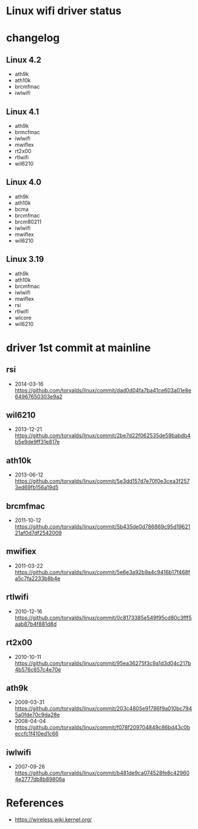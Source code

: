 # Linux wifi driver status

# changelog
## Linux 4.2
* ath9k
* ath10k
* brcmfmac
* iwlwifi

## Linux 4.1
* ath9k
* brmcfmac
* iwlwifi
* mwiflex
* rt2x00
* rtlwifi
* wil6210

## Linux 4.0
* ath9k
* ath10k
* bcma
* brcmfmac
* brcm80211
* iwlwifi
* mwiflex
* wil6210

## Linux 3.19
* ath9k
* ath10k
* brcmfmac
* iwlwifi
* mwiflex
* rsi
* rtlwifi
* wlcore
* wil6210

# driver 1st commit at mainline 
## rsi
* 2014-03-16 https://github.com/torvalds/linux/commit/dad0d04fa7ba41ce603a01e8e64967650303e9a2
## wil6210
* 2013-12-21 https://github.com/torvalds/linux/commit/2be7d22f062535de59babdb4b5e9de9ff31e817e
## ath10k
* 2013-06-12 https://github.com/torvalds/linux/commit/5e3dd157d7e70f0e3cea3f2573ed69fb156a19d5
## brcmfmac
* 2011-10-12 https://github.com/torvalds/linux/commit/5b435de0d786869c95d1962121af0d7df2542009
## mwifiex
* 2011-03-22 https://github.com/torvalds/linux/commit/5e6e3a92b9a4c9416b17f468fa5c7fa2233b8b4e
## rtlwifi
* 2010-12-16 https://github.com/torvalds/linux/commit/0c8173385e549f95cd80c3fff5aab87b4f881d8d
## rt2x00
* 2010-10-11 https://github.com/torvalds/linux/commit/95ea36275f3c9a1d3d04c217b4b576c657c4e70e
## ath9k
* 2009-03-31 https://github.com/torvalds/linux/commit/203c4805e91786f9a010bc7945a0fde70c9da28e
* 2008-04-04 https://github.com/torvalds/linux/commit/f078f209704849c86bd43c0beccfc1f410ed1c66
## iwlwifi
* 2007-09-26 https://github.com/torvalds/linux/commit/b481de9ca074528fe8c429604e2777db8b89806a

# References
* https://wireless.wiki.kernel.org/

